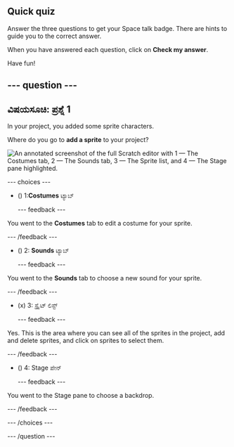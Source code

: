 ## Quick quiz

Answer the three questions to get your Space talk badge. There are hints to guide you to the correct answer.

When you have answered each question, click on **Check my answer**.

Have fun!

--- question ---
---
ವಿಷಯಸೂಚಿ: ಪ್ರಶ್ನೆ 1
---

In your project, you added some sprite characters.

Where do you go to **add a sprite** to your project?

![An annotated screenshot of the full Scratch editor with 1 — The Costumes tab, 2 — The Sounds tab, 3 — The Sprite list, and 4 — The Stage pane highlighted.](images/question1.png)

--- choices ---

- () 1:**Costumes** ಟ್ಯಾಬ್

  --- feedback ---

You went to the **Costumes** tab to edit a costume for your sprite.

  --- /feedback ---

- () 2: **Sounds** ಟ್ಯಾಬ್

  --- feedback ---

You went to the **Sounds** tab to choose a new sound for your sprite.

  --- /feedback ---

- (x) 3: ಸ್ಪ್ರೈಟ್ ಲಿಸ್ಟ್

  --- feedback ---

Yes. This is the area where you can see all of the sprites in the project, add and delete sprites, and click on sprites to select them.

  --- /feedback ---

- () 4: Stage ಪೇನ್

  --- feedback ---

You went to the Stage pane to choose a backdrop.

  --- /feedback ---

--- /choices ---

--- /question ---
